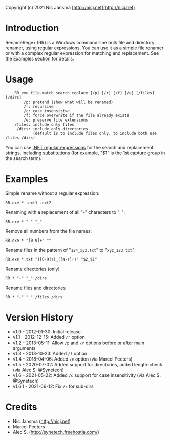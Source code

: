Copyright (c) 2021 Nic Jansma
[http://nicj.net](http://nicj.net)

# Introduction

RenameRegex (RR) is a Windows command-line bulk file and directory renamer, using regular expressions.  You can use it as a simple
file renamer or with a complex regular expression for matching and replacement.  See the Examples section for details.

# Usage

```
    RR.exe file-match search replace [/p] [/r] [/f] [/e] [/files] [/dirs]
        /p: pretend (show what will be renamed)
        /r: recursive
        /c: case insensitive
        /f: force overwrite if the file already exists
        /e: preserve file extensions
    /files: include only files
     /dirs: include only directories
            (default is to include files only, to include both use /files /dirs)
```

You can use [.NET regular expressions](http://msdn.microsoft.com/en-us/library/hs600312.aspx) for the search and
replacement strings, including [substitutions](http://msdn.microsoft.com/en-us/library/ewy2t5e0.aspx) (for example,
"$1" is the 1st capture group in the search term).

# Examples

Simple rename without a regular expression:

    RR.exe * .ext1 .ext2

Renaming with a replacement of all "-" characters to "_":

    RR.exe * "-" "_"

Remove all numbers from the file names:

    RR.exe * "[0-9]+" ""

Rename files in the pattern of "`124_xyz.txt`" to "`xyz_123.txt`":

    RR.exe *.txt "([0-9]+)_([a-z]+)" "$2_$1"

Rename directories (only)

    RR * "-" "_" /dirs

Rename files and directories

    RR * "-" "_" /files /dirs

# Version History

* v1.0 - 2012-01-30: Initial release
* v1.1 - 2012-12-15: Added `/r` option
* v1.2 - 2013-05-11: Allow `/p` and `/r` options before or after main arguments
* v1.3 - 2013-10-23: Added `/f` option
* v1.4 - 2018-04-06: Added `/e` option (via Marcel Peeters)
* v1.5 - 2020-07-02: Added support for directories, added length-check (via Alec S. @Synetech)
* v1.6 - 2021-05-22: Added `/c` support for case insensitivity (via Alec S. @Synetech)
* v1.6.1 - 2021-06-12: Fix `/r` for sub-dirs

# Credits

* Nic Jansma (http://nicj.net)
* Marcel Peeters
* Alec S. (http://synetech.freehostia.com/)

